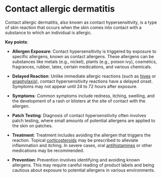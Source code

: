 <!--
source: gpt-3 + jph editing
tags: conditions
-->

# Contact allergic dermatitis

Contact allergic dermatitis, also known as contact hypersensitivity, is a type of skin reaction that occurs when the skin comes into contact with a substance to which an individual is allergic.

**Key points**:

* **Allergen Exposure**: Contact hypersensitivity is triggered by exposure to specific allergens, known as contact allergens. These allergens can be substances like metals (e.g., nickel), plants (e.g., poison ivy), cosmetics, fragrances, rubber, latex, certain medications, and various chemicals.

* **Delayed Reaction**: Unlike immediate allergic reactions (such as [hives](../hives/) or [anaphylaxis](../anaphylaxis/)), contact hypersensitivity reactions have a delayed onset. Symptoms may not appear until 24 to 72 hours after exposure.

* **Symptoms**: Common symptoms include redness, itching, swelling, and the development of a rash or blisters at the site of contact with the allergen.

* **Patch Testing**: Diagnosis of contact hypersensitivity often involves patch testing, where small amounts of potential allergens are applied to the skin on patches.

* **Treatment**: Treatment includes avoiding the allergen that triggers the reaction. Topical [corticosteroids](../corticosteroids/) may be prescribed to alleviate inflammation and itching. In severe cases, oral [antihistamines](../antihistamines/) or other medications may be recommended.

* **Prevention**: Prevention involves identifying and avoiding known allergens. This may require careful reading of product labels and being cautious about exposure to potential allergens in various environments.
